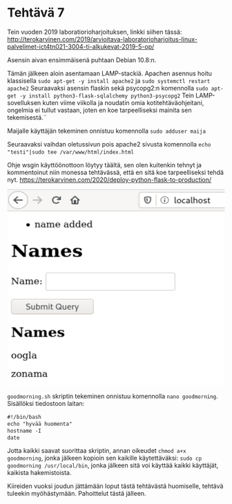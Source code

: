 # Tehtävä 7

Tein vuoden 2019 laboratiorioharjoituksen, linkki siihen tässä: http://terokarvinen.com/2019/arvioitava-laboratorioharjoitus-linux-palvelimet-ict4tn021-3004-ti-alkukevat-2019-5-op/

Asensin aivan ensimmäisenä puhtaan Debian 10.8:n.

Tämän jälkeen aloin asentamaan LAMP-stackiä. 
Apachen asennus hoitu klassisella `sudo apt-get -y install apache2` ja `sudo systemctl restart apache2`
Seuraavaksi asensin flaskin sekä psycopg2:n komennolla `sudo apt-get -y install python3-flask-sqlalchemy python3-psycopg2`
Tein LAMP-sovelluksen kuten viime viikolla ja noudatin omia kotitehtäväohjeitani, ongelmia ei tullut vastaan, joten en koe tarpeelliseksi mainita sen tekemisestä.¨

Maijalle käyttäjän tekeminen onnistuu komennolla `sudo adduser maija`

Seuraavaksi vaihdan oletussivun pois apache2 sivusta komennolla `echo "testi"|sudo tee /var/www/html/index.html`

Ohje wsgin käyttöönottoon löytyy täältä, sen olen kuitenkin tehnyt ja kommentoinut niin monessa tehtävässä, että en sitä koe tarpeelliseksi tehdä nyt. 
https://terokarvinen.com/2020/deploy-python-flask-to-production/


![Kuvakaappaus verkkosivusta selaimessa](./1.png)



`goodmorning.sh` skriptin tekeminen onnistuu komennolla `nano goodmorning`. Sisällöksi tiedostoon laitan: 
```
#!/bin/bash
echo "hyvää huomenta"
hostname -I
date

```
Jotta kaikki saavat suorittaa skriptin, annan oikeudet `chmod a+x goodmorning`, jonka jälkeen kopioin sen kaikille käytettäväksi: `sudo cp goodmorning /usr/local/bin`, jonka jälkeen sitä voi käyttää kaikki käyttäjät, kaikista hakemistoista. 


Kiireiden vuoksi joudun jättämään loput tästä tehtävästä huomiselle, tehtävä tuleekin myöhästymään. Pahoittelut tästä jälleen. 